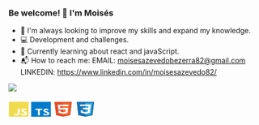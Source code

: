 ### Be welcome! 👋 I'm Moisés


<!-- **Mjackie82/Mjackie82** is a ✨ _special_ ✨ repository because its `README.md` (this file) appears on your GitHub profile. -->

- 🔭 I'm always looking to improve my skills and expand my knowledge.
- 💻 Development and challenges.
- 🌱 Currently learning about react and javaScript.
- 📬 How to reach me: EMAIL: moisesazevedobezerra82@gmail.com LINKEDIN: https://www.linkedin.com/in/moisesazevedo82/


 <img height="180em" src="https://github-readme-stats.vercel.app/api/top-langs/?username=Mjackie82&layout=compact&langs_count=7&theme=dark"/>
  
<div style="display: inline_block"><br>
  <img align="center" alt="Moises-Js" height="30" width="40" src="https://raw.githubusercontent.com/devicons/devicon/master/icons/javascript/javascript-plain.svg">
  <img align="center" alt="Moises-Ts" height="30" width="40" src="https://raw.githubusercontent.com/devicons/devicon/master/icons/typescript/typescript-plain.svg">
  <img align="center" alt="Moises-HTML" height="30" width="40" src="https://raw.githubusercontent.com/devicons/devicon/master/icons/html5/html5-original.svg">
  <img align="center" alt="Moises-CSS" height="30" width="40" src="https://raw.githubusercontent.com/devicons/devicon/master/icons/css3/css3-original.svg">
  
</div>
  
  
